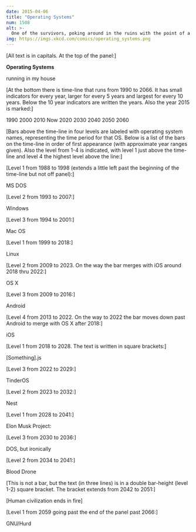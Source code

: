 ```yaml
---
date: 2015-04-06
title: "Operating Systems"
num: 1508
alt: >-
  One of the survivors, poking around in the ruins with the point of a spear, uncovers a singed photo of Richard Stallman. They stare in silence. "This," one of them finally says, "This is a man who BELIEVED in something."
img: https://imgs.xkcd.com/comics/operating_systems.png
---
```

[All text is in capitals.  At the top of the panel:]

**Operating Systems**

running in my house

[At the bottom there is time-line that runs from 1990 to 2066. It has small indicators for every year, larger for every 5 years and largest for every 10 years. Below the 10 year indicators are written the years. Also the year 2015 is marked:]

1990 2000 2010 Now 2020 2030 2040 2050 2060

[Bars above the time-line in four levels are labeled with operating system names, representing the time period for that OS. Below is a list of the bars on the time-line in order of first appearance (with approximate year ranges given). Also the level from 1-4 is indicated, with level 1 just above the time-line and level 4 the highest level above the line:]

[Level 1 from 1988 to 1998 (extends a little left past the beginning of the time-line but not off panel):]

MS DOS

[Level 2 from 1993 to 2007:]

Windows

[Level 3 from 1994 to 2001:]

Mac OS

[Level 1 from 1999 to 2018:]

Linux

[Level 2 from 2009 to 2023. On the way the bar merges with iOS around 2018 thru 2022:]

OS X

[Level 3 from 2009 to 2016:]

Android

[Level 4 from 2013 to 2022. On the way to 2022 the bar moves down past Android to merge with OS X after 2018:]

iOS

[Level 1 from 2018 to 2028. The text is written in square brackets:]

[Something].js

[Level 3 from 2022 to 2029:]

TinderOS

[Level 2 from 2023 to 2032:]

Nest

[Level 1 from 2028 to 2041:]

Elon Musk Project:

[Level 3 from 2030 to 2036:]

DOS, but ironically

[Level 2 from 2034 to 2041:]

Blood Drone

[This is not a bar, but the text (in three lines) is in a double bar-height (level 1-2) square bracket. The bracket extends from 2042 to 2051:]

[Human civilization ends in fire]

[Level 1 from 2059 going past the end of the panel past 2066:]

GNU/Hurd